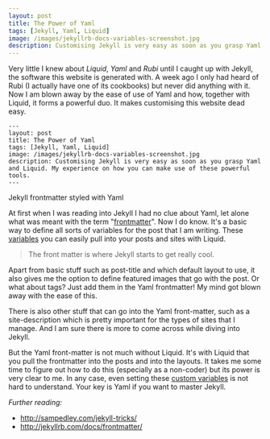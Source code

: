 ```yaml
---
layout: post
title: The Power of Yaml
tags: [Jekyll, Yaml, Liquid]
image: /images/jekyllrb-docs-variables-screenshot.jpg
description: Customising Jekyll is very easy as soon as you grasp Yaml and Liquid. My experience on how you can make use of these powerful tools. 
---
```


Very little I knew about *Liquid*, *Yaml* and *Rubi* until I caught up with Jekyll, the software this website is generated with. A week ago I only had heard of Rubi (I actually have one of its cookbooks) but never did anything with it. Now I am blown away by the ease of use of Yaml and how, together with Liquid, it forms a powerful duo. It makes customising this website dead easy.

	---
	layout: post
	title: The Power of Yaml
	tags: [Jekyll, Yaml, Liquid]
	image: /images/jekyllrb-docs-variables-screenshot.jpg
	description: Customising Jekyll is very easy as soon as you grasp Yaml and Liquid. My experience on how you can make use of these powerful tools.
	---
<p id="caption">Jekyll frontmatter styled with Yaml</p>

At first when I was reading into Jekyll I had no clue about Yaml, let alone what was meant with the term "[frontmatter](http://jekyllrb.com/docs/frontmatter/)". Now I do know. It's a basic way to define all sorts of variables for the post that I am writing. These [variables](http://jekyllrb.com/docs/variables/) you can easily pull into your posts and sites with Liquid. 

>The front matter is where Jekyll starts to get really cool.

Apart from basic stuff such as post-title and which default layout to use, it also gives me the option to define featured images that go with the post. Or what about tags? Just add them in the Yaml frontmatter! My mind got blown away with the ease of this. 

There is also other stuff that can go into the Yaml front-matter, such as a site-description which is pretty important for the types of sites that I manage. And I am sure there is more to come across while diving into Jekyll.

But the Yaml front-matter is not much without Liquid. It's with Liquid that you pull the frontmatter into the posts and into the layouts. It takes me some time to figure out how to do this (especially as a non-coder) but its power is very clear to me. In any case, even setting these [custom variables](http://jekyllrb.com/docs/frontmatter/#custom-variables) is not hard to understand. Your key is Yaml if you want to master Jekyll.

*Further reading:* 
 * <http://sampedley.com/jekyll-tricks/>
 * <http://jekyllrb.com/docs/frontmatter/> 

